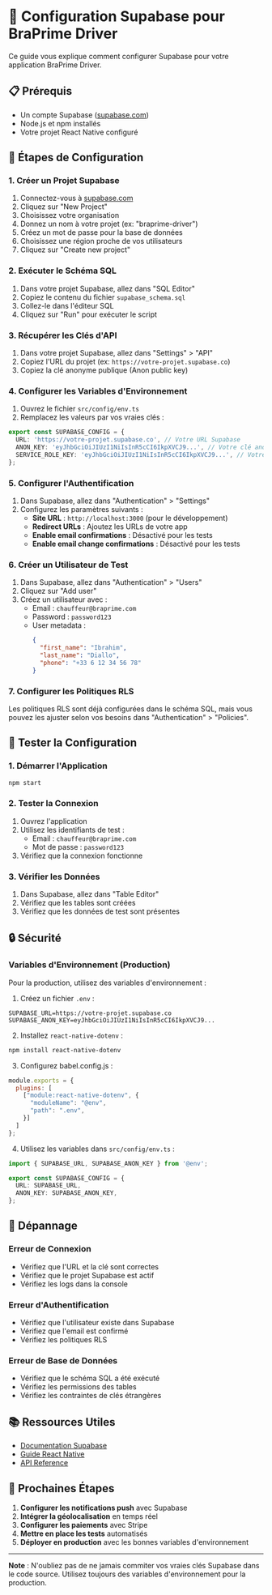 # 🚀 Configuration Supabase pour BraPrime Driver

Ce guide vous explique comment configurer Supabase pour votre application BraPrime Driver.

## 📋 Prérequis

- Un compte Supabase ([supabase.com](https://supabase.com))
- Node.js et npm installés
- Votre projet React Native configuré

## 🔧 Étapes de Configuration

### 1. Créer un Projet Supabase

1. Connectez-vous à [supabase.com](https://supabase.com)
2. Cliquez sur "New Project"
3. Choisissez votre organisation
4. Donnez un nom à votre projet (ex: "braprime-driver")
5. Créez un mot de passe pour la base de données
6. Choisissez une région proche de vos utilisateurs
7. Cliquez sur "Create new project"

### 2. Exécuter le Schéma SQL

1. Dans votre projet Supabase, allez dans "SQL Editor"
2. Copiez le contenu du fichier `supabase_schema.sql`
3. Collez-le dans l'éditeur SQL
4. Cliquez sur "Run" pour exécuter le script

### 3. Récupérer les Clés d'API

1. Dans votre projet Supabase, allez dans "Settings" > "API"
2. Copiez l'URL du projet (ex: `https://votre-projet.supabase.co`)
3. Copiez la clé anonyme publique (Anon public key)

### 4. Configurer les Variables d'Environnement

1. Ouvrez le fichier `src/config/env.ts`
2. Remplacez les valeurs par vos vraies clés :

```typescript
export const SUPABASE_CONFIG = {
  URL: 'https://votre-projet.supabase.co', // Votre URL Supabase
  ANON_KEY: 'eyJhbGciOiJIUzI1NiIsInR5cCI6IkpXVCJ9...', // Votre clé anonyme
  SERVICE_ROLE_KEY: 'eyJhbGciOiJIUzI1NiIsInR5cCI6IkpXVCJ9...', // Votre clé de service
};
```

### 5. Configurer l'Authentification

1. Dans Supabase, allez dans "Authentication" > "Settings"
2. Configurez les paramètres suivants :
   - **Site URL** : `http://localhost:3000` (pour le développement)
   - **Redirect URLs** : Ajoutez les URLs de votre app
   - **Enable email confirmations** : Désactivé pour les tests
   - **Enable email change confirmations** : Désactivé pour les tests

### 6. Créer un Utilisateur de Test

1. Dans Supabase, allez dans "Authentication" > "Users"
2. Cliquez sur "Add user"
3. Créez un utilisateur avec :
   - Email : `chauffeur@braprime.com`
   - Password : `password123`
   - User metadata : 
     ```json
     {
       "first_name": "Ibrahim",
       "last_name": "Diallo",
       "phone": "+33 6 12 34 56 78"
     }
     ```

### 7. Configurer les Politiques RLS

Les politiques RLS sont déjà configurées dans le schéma SQL, mais vous pouvez les ajuster selon vos besoins dans "Authentication" > "Policies".

## 🧪 Tester la Configuration

### 1. Démarrer l'Application

```bash
npm start
```

### 2. Tester la Connexion

1. Ouvrez l'application
2. Utilisez les identifiants de test :
   - Email : `chauffeur@braprime.com`
   - Mot de passe : `password123`
3. Vérifiez que la connexion fonctionne

### 3. Vérifier les Données

1. Dans Supabase, allez dans "Table Editor"
2. Vérifiez que les tables sont créées
3. Vérifiez que les données de test sont présentes

## 🔒 Sécurité

### Variables d'Environnement (Production)

Pour la production, utilisez des variables d'environnement :

1. Créez un fichier `.env` :
```env
SUPABASE_URL=https://votre-projet.supabase.co
SUPABASE_ANON_KEY=eyJhbGciOiJIUzI1NiIsInR5cCI6IkpXVCJ9...
```

2. Installez `react-native-dotenv` :
```bash
npm install react-native-dotenv
```

3. Configurez babel.config.js :
```javascript
module.exports = {
  plugins: [
    ["module:react-native-dotenv", {
      "moduleName": "@env",
      "path": ".env",
    }]
  ]
};
```

4. Utilisez les variables dans `src/config/env.ts` :
```typescript
import { SUPABASE_URL, SUPABASE_ANON_KEY } from '@env';

export const SUPABASE_CONFIG = {
  URL: SUPABASE_URL,
  ANON_KEY: SUPABASE_ANON_KEY,
};
```

## 🚨 Dépannage

### Erreur de Connexion

- Vérifiez que l'URL et la clé sont correctes
- Vérifiez que le projet Supabase est actif
- Vérifiez les logs dans la console

### Erreur d'Authentification

- Vérifiez que l'utilisateur existe dans Supabase
- Vérifiez que l'email est confirmé
- Vérifiez les politiques RLS

### Erreur de Base de Données

- Vérifiez que le schéma SQL a été exécuté
- Vérifiez les permissions des tables
- Vérifiez les contraintes de clés étrangères

## 📚 Ressources Utiles

- [Documentation Supabase](https://supabase.com/docs)
- [Guide React Native](https://supabase.com/docs/guides/getting-started/tutorials/with-expo-react-native)
- [API Reference](https://supabase.com/docs/reference/javascript)

## 🎯 Prochaines Étapes

1. **Configurer les notifications push** avec Supabase
2. **Intégrer la géolocalisation** en temps réel
3. **Configurer les paiements** avec Stripe
4. **Mettre en place les tests** automatisés
5. **Déployer en production** avec les bonnes variables d'environnement

---

**Note** : N'oubliez pas de ne jamais commiter vos vraies clés Supabase dans le code source. Utilisez toujours des variables d'environnement pour la production. 